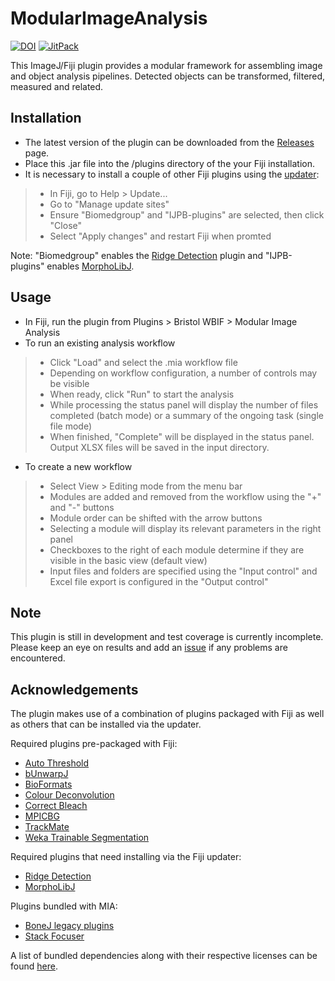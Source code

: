 ModularImageAnalysis
====================
[![DOI](https://zenodo.org/badge/DOI/10.5281/zenodo.1201372.svg)](https://doi.org/10.5281/zenodo.1201320)
[![JitPack](https://jitpack.io/v/SJCross/ModularImageAnalysis.svg)](https://jitpack.io/#SJCross/ModularImageAnalysis/)

This ImageJ/Fiji plugin provides a modular framework for assembling image and object analysis pipelines.  Detected objects can be transformed, filtered, measured and related.


Installation
------------
- The latest version of the plugin can be downloaded from the [Releases](https://github.com/SJCross/ModularImageAnalysis/releases) page.
- Place this .jar file into the /plugins directory of the your Fiji installation.
- It is necessary to install a couple of other Fiji plugins using the [updater](http://imagej.net/Updater):
> - In Fiji, go to Help > Update...
> - Go to "Manage update sites"
> - Ensure "Biomedgroup" and "IJPB-plugins" are selected, then click "Close"
> - Select "Apply changes" and restart Fiji when promted

Note: "Biomedgroup" enables the [Ridge Detection](https://github.com/thorstenwagner/ij-ridgedetection) plugin and "IJPB-plugins" enables [MorphoLibJ](https://github.com/ijpb/MorphoLibJ).

Usage
-----
- In Fiji, run the plugin from Plugins > Bristol WBIF > Modular Image Analysis
- To run an existing analysis workflow
> - Click "Load" and select the .mia workflow file
> - Depending on workflow configuration, a number of controls may be visible
> - When ready, click "Run" to start the analysis
> - While processing the status panel will display the number of files completed (batch mode) or a summary of the ongoing task (single file mode)
> - When finished, "Complete" will be displayed in the status panel.  Output XLSX files will be saved in the input directory.
- To create a new workflow
> - Select View > Editing mode from the menu bar
> - Modules are added and removed from the workflow using the "+" and "-" buttons
> - Module order can be shifted with the arrow buttons
> - Selecting a module will display its relevant parameters in the right panel
> - Checkboxes to the right of each module determine if they are visible in the basic view (default view)
> - Input files and folders are specified using the "Input control" and Excel file export is configured in the "Output control"

Note
----
This plugin is still in development and test coverage is currently incomplete.  Please keep an eye on results and add an [issue](https://github.com/SJCross/ModularImageAnalysis/issues) if any problems are encountered.

Acknowledgements
----------------
The plugin makes use of a combination of plugins packaged with Fiji as well as others that can be installed via the updater.

Required plugins pre-packaged with Fiji:
- [Auto Threshold](https://github.com/fiji/Auto_Threshold)
- [bUnwarpJ](https://github.com/fiji/bUnwarpJ)
- [BioFormats](https://github.com/openmicroscopy/bioformats)
- [Colour Deconvolution](https://github.com/fiji/Colour_Deconvolution)
- [Correct Bleach](https://github.com/fiji/CorrectBleach)
- [MPICBG](https://github.com/axtimwalde/mpicbg)
- [TrackMate](https://github.com/fiji/TrackMate)
- [Weka Trainable Segmentation](https://github.com/fiji/Trainable_Segmentation)

Required plugins that need installing via the Fiji updater:
- [Ridge Detection](https://github.com/thorstenwagner/ij-ridgedetection)
- [MorphoLibJ](https://github.com/ijpb/MorphoLibJ)

Plugins bundled with MIA:
- [BoneJ legacy plugins](https://github.com/mdoube/BoneJ)
- [Stack Focuser](https://imagej.nih.gov/ij/plugins/stack-focuser.html)


A list of bundled dependencies along with their respective licenses can be found [here](https://cdn.staticaly.com/gh/SJCross/ModularImageAnalysis/908a49be/target/site/dependencies.html).
